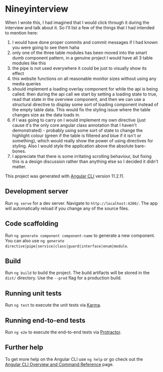 # Nineyinterview

When I wrote this, I had imagined that I would click through it during the interview and talk about it.  So I'll list a few of the things that I had intended to mention here:

1. I would have done proper commits and commit messages if I had known you were going to see them haha
2. only one of the three table modules has been moved into the smart dumb component pattern, in a genuine project I would have all 3 table modules like this
3. the pipe is not used everywhere it could be just to visually show its effect
4. this website functions on all reasonable monitor sizes without using any media queries
5. should implement a loading overlay component for while the api is being called.  then during the api call we start by setting a loading state to true, read that state in the overview component, and then we can use a structural directive to display some sort of loading component instead of the empty table data.  This would fix the styling issue where the table changes size as the data loads in.
6. if I was going to carry on I would implement my own directive (just cause it's the only core angular class annotation that I haven't demonstrated) - probably using some sort of state to change the highlight colour (green if the table is filtered and blue if it isn't or something), which would really show the power of using directives for styling.  Also I would style the application above the absolute bare-bones.
7. I appreciate that there is some irritating scrolling behaviour, but fixing this is a design discussion rather than anything else so I decided it didn't matter.






This project was generated with [Angular CLI](https://github.com/angular/angular-cli) version 11.2.11.

## Development server

Run `ng serve` for a dev server. Navigate to `http://localhost:4200/`. The app will automatically reload if you change any of the source files.

## Code scaffolding

Run `ng generate component component-name` to generate a new component. You can also use `ng generate directive|pipe|service|class|guard|interface|enum|module`.

## Build

Run `ng build` to build the project. The build artifacts will be stored in the `dist/` directory. Use the `--prod` flag for a production build.

## Running unit tests

Run `ng test` to execute the unit tests via [Karma](https://karma-runner.github.io).

## Running end-to-end tests

Run `ng e2e` to execute the end-to-end tests via [Protractor](http://www.protractortest.org/).

## Further help

To get more help on the Angular CLI use `ng help` or go check out the [Angular CLI Overview and Command Reference](https://angular.io/cli) page.
